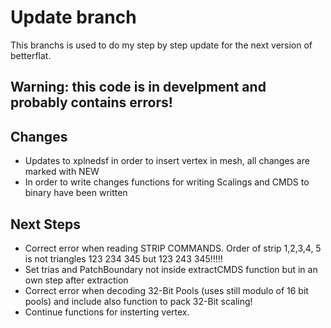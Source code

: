 # Update branch

This branchs is used to do my step by step update for the next version of betterflat.

## Warning: this code is in develpment and probably contains errors!

## Changes
* Updates to xplnedsf in order to insert vertex in mesh, all changes are marked with NEW
* In order to write changes functions for writing Scalings and CMDS to binary have been written

## Next Steps
* Correct error when reading STRIP COMMANDS. Order of strip 1,2,3,4, 5 is not triangles 123 234 345 but 123 243 345!!!!!
* Set trias and PatchBoundary not inside extractCMDS function but in an own step after extraction
* Correct error when decoding 32-Bit Pools (uses still modulo of 16 bit pools) and include also function to pack 32-Bit scaling!
* Continue functions for insterting vertex.
